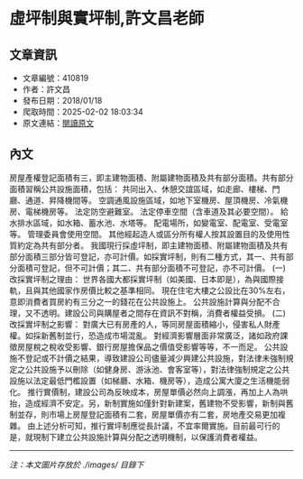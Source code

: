 # 虛坪制與實坪制,許文昌老師

## 文章資訊
- 文章編號：410819
- 作者：許文昌
- 發布日期：2018/01/18
- 爬取時間：2025-02-02 18:03:34
- 原文連結：[閱讀原文](https://real-estate.get.com.tw/Columns/detail.aspx?no=410819)

## 內文
房屋產權登記面積有三，即主建物面積、附屬建物面積及共有部分面積。共有部分面積習稱公共設施面積，包括：
共同出入、休憩交誼區域，如走廊、樓梯、門廳、通道、昇降機間等。
空調通風設施區域，如地下室機房、屋頂機房、冷氣機房、電梯機房等。
法定防空避難室。
法定停車空間（含車道及其必要空間）。
給水排水區域，如水箱、蓄水池、水塔等。
配電場所，如變電室、配電室、受電室等。
管理委員會使用空間。
其他經起造人或區分所有權人按其設置目的及使用性質約定為共有部分者。
我國現行採虛坪制，即主建物面積、附屬建物面積及共有部分面積三部分皆可登記，亦可計價。如採實坪制，則有二種方式，其一、共有部分面積可登記，但不可計價；其二、共有部分面積不可登記，亦不可計價。
(一)改採實坪制之理由：
世界各國大都採實坪制（如美國、日本即是），為與國際接軌，且與其他國家作房價比較之基準相同。
現在住宅大樓之公設比在30%左右，意即消費者買房約有三分之一的錢花在公共設施上。
公共設施計算與分配不合理，又不透明。建設公司與購屋者之間存在資訊不對稱，消費者權益受損。
(二)改採實坪制之影響：
對廣大已有房產的人，等同房屋面積縮小，侵害私人財產權。如採新舊制並行，恐造成市場混亂。
對經濟影響層面非常廣泛，諸如政府課徵房屋稅之稅收受影響、銀行房屋擔保品之價值受影響等等，不一而足。
公共設施不登記或不計價之結果，導致建設公司儘量減少興建公共設施，對法律未強制規定之公共設施予以刪除（如健身房、游泳池、會客室等），對法律強制規定之公共設施以法定最低門檻設置（如梯廳、水箱、機房等），造成公寓大廈之生活機能弱化。
推行實價制，建設公司為反映成本，房屋單價必然向上調漲，再加上人為哄抬，造成經濟不安定。另，新制實施如僅針對新建案，舊建物不受影響，新制與舊制並存，則市場上房屋登記面積有二套，房屋單價亦有二套，房地產交易更加複雜。
由上述分析可知，推行實坪制應從長計議，不宜率爾實施。目前最可行的是，就現制下建立公共設施計算與分配之透明機制，以保護消費者權益。

---
*注：本文圖片存放於 ./images/ 目錄下*
